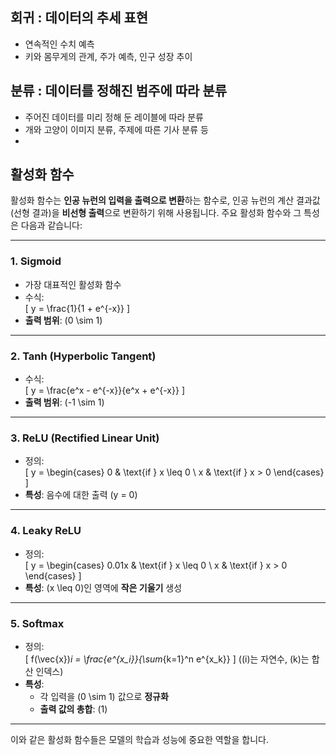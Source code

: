 ## 회귀 : 데이터의 추세 표현  
- 연속적인 수치 예측
- 키와 몸무게의 관계, 주가 예측, 인구 성장 추이  
## 분류 : 데이터를 정해진 범주에 따라 분류  
- 주어진 데이터를 미리 정해 둔 레이블에 따라 분류
- 개와 고양이 이미지 분류, 주제에 따른 기사 분류 등
- 
## 활성화 함수

활성화 함수는 **인공 뉴런의 입력을 출력으로 변환**하는 함수로, 인공 뉴런의 계산 결과값(선형 결과)을 **비선형 출력**으로 변환하기 위해 사용됩니다. 주요 활성화 함수와 그 특성은 다음과 같습니다:

---

### 1. **Sigmoid**
- 가장 대표적인 활성화 함수
- 수식:  
  \[
  y = \frac{1}{1 + e^{-x}}
  \]
- **출력 범위**: \(0 \sim 1\)

---

### 2. **Tanh (Hyperbolic Tangent)**
- 수식:  
  \[
  y = \frac{e^x - e^{-x}}{e^x + e^{-x}}
  \]
- **출력 범위**: \(-1 \sim 1\)

---

### 3. **ReLU (Rectified Linear Unit)**
- 정의:  
  \[
  y = 
  \begin{cases} 
  0 & \text{if } x \leq 0 \\ 
  x & \text{if } x > 0 
  \end{cases}
  \]
- **특성**: 음수에 대한 출력 \(y = 0\)

---

### 4. **Leaky ReLU**
- 정의:  
  \[
  y = 
  \begin{cases} 
  0.01x & \text{if } x \leq 0 \\ 
  x & \text{if } x > 0 
  \end{cases}
  \]
- **특성**: \(x \leq 0\)인 영역에 **작은 기울기** 생성

---

### 5. **Softmax**
- 정의:  
  \[
  f(\vec{x})_i = \frac{e^{x_i}}{\sum_{k=1}^n e^{x_k}}
  \]
  (\(i\)는 자연수, \(k\)는 합산 인덱스)
- **특성**:  
  - 각 입력을 \(0 \sim 1\) 값으로 **정규화**  
  - **출력 값의 총합**: \(1\)

---

이와 같은 활성화 함수들은 모델의 학습과 성능에 중요한 역할을 합니다.
